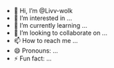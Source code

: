 - 👋 Hi, I’m @Livv-wolk
- 👀 I’m interested in ...
- 🌱 I’m currently learning ...
- 💞️ I’m looking to collaborate on ...
- 📫 How to reach me ...
- 😄 Pronouns: ...
- ⚡ Fun fact: ...

<!---
Livv-wolk/Livv-wolk is a ✨ special ✨ repository because its `README.md` (this file) appears on your GitHub profile.
You can click the Preview link to take a look at your changes.
--->

